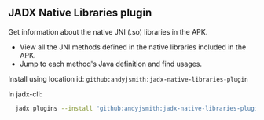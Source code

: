 
 ## JADX Native Libraries plugin

Get information about the native JNI (.so) libraries in the APK.

- View all the JNI methods defined in the native libraries included in the APK.
- Jump to each method's Java definition and find usages.


Install using location id: `github:andyjsmith:jadx-native-libraries-plugin`

In jadx-cli:
```bash
  jadx plugins --install "github:andyjsmith:jadx-native-libraries-plugin"
```
